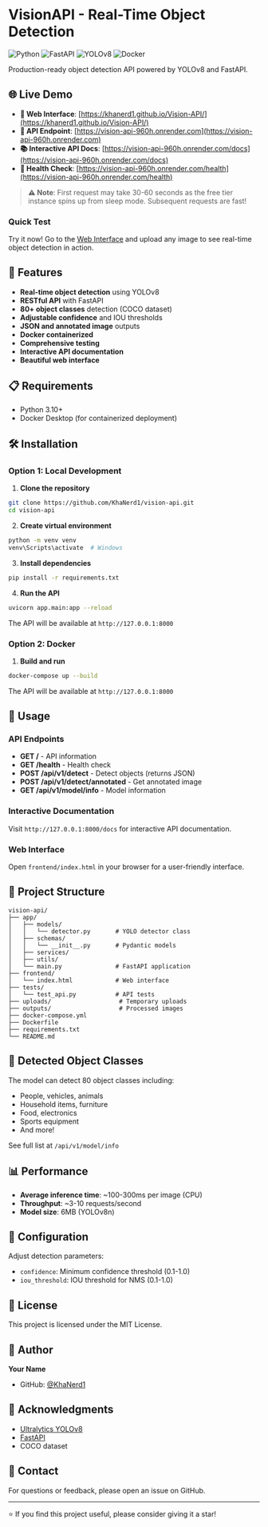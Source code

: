 # VisionAPI - Real-Time Object Detection

![Python](https://img.shields.io/badge/python-3.10-blue.svg)
![FastAPI](https://img.shields.io/badge/FastAPI-0.104-green.svg)
![YOLOv8](https://img.shields.io/badge/YOLOv8-latest-orange.svg)
![Docker](https://img.shields.io/badge/docker-ready-blue.svg)

Production-ready object detection API powered by YOLOv8 and FastAPI.

## 🌐 Live Demo

- **🎨 Web Interface**: [https://khanerd1.github.io/Vision-API/](https://khanerd1.github.io/Vision-API/)
- **📡 API Endpoint**: [https://vision-api-960h.onrender.com](https://vision-api-960h.onrender.com)
- **📚 Interactive API Docs**: [https://vision-api-960h.onrender.com/docs](https://vision-api-960h.onrender.com/docs)
- **🏥 Health Check**: [https://vision-api-960h.onrender.com/health](https://vision-api-960h.onrender.com/health)

> **⚠️ Note**: First request may take 30-60 seconds as the free tier instance spins up from sleep mode. Subsequent requests are fast!

### Quick Test
Try it now! Go to the [Web Interface](https://khanerd1.github.io/Vision-API/) and upload any image to see real-time object detection in action.

## 🚀 Features

- **Real-time object detection** using YOLOv8
- **RESTful API** with FastAPI
- **80+ object classes** detection (COCO dataset)
- **Adjustable confidence** and IOU thresholds
- **JSON and annotated image** outputs
- **Docker containerized**
- **Comprehensive testing**
- **Interactive API documentation**
- **Beautiful web interface**

## 📋 Requirements

- Python 3.10+
- Docker Desktop (for containerized deployment)

## 🛠️ Installation

### Option 1: Local Development

1. **Clone the repository**
```bash
git clone https://github.com/KhaNerd1/vision-api.git
cd vision-api
```

2. **Create virtual environment**
```bash
python -m venv venv
venv\Scripts\activate  # Windows
```

3. **Install dependencies**
```bash
pip install -r requirements.txt
```

4. **Run the API**
```bash
uvicorn app.main:app --reload
```

The API will be available at `http://127.0.0.1:8000`

### Option 2: Docker

1. **Build and run**
```bash
docker-compose up --build
```

The API will be available at `http://127.0.0.1:8000`

## 🎯 Usage

### API Endpoints

- **GET /** - API information
- **GET /health** - Health check
- **POST /api/v1/detect** - Detect objects (returns JSON)
- **POST /api/v1/detect/annotated** - Get annotated image
- **GET /api/v1/model/info** - Model information

### Interactive Documentation

Visit `http://127.0.0.1:8000/docs` for interactive API documentation.

### Web Interface

Open `frontend/index.html` in your browser for a user-friendly interface.


## 📁 Project Structure
```
vision-api/
├── app/
│   ├── models/
│   │   └── detector.py       # YOLO detector class
│   ├── schemas/
│   │   └── __init__.py       # Pydantic models
│   ├── services/
│   ├── utils/
│   └── main.py               # FastAPI application
├── frontend/
│   └── index.html            # Web interface
├── tests/
│   └── test_api.py           # API tests
├── uploads/                   # Temporary uploads
├── outputs/                   # Processed images
├── docker-compose.yml
├── Dockerfile
├── requirements.txt
└── README.md
```

## 🎨 Detected Object Classes

The model can detect 80 object classes including:
- People, vehicles, animals
- Household items, furniture
- Food, electronics
- Sports equipment
- And more!

See full list at `/api/v1/model/info`


## 📊 Performance

- **Average inference time**: ~100-300ms per image (CPU)
- **Throughput**: ~3-10 requests/second
- **Model size**: 6MB (YOLOv8n)

## 🔧 Configuration

Adjust detection parameters:
- `confidence`: Minimum confidence threshold (0.1-1.0)
- `iou_threshold`: IOU threshold for NMS (0.1-1.0)


## 📝 License

This project is licensed under the MIT License.

## 👤 Author

**Your Name**
- GitHub: [@KhaNerd1](https://github.com/KhaNerd1)

## 🙏 Acknowledgments

- [Ultralytics YOLOv8](https://github.com/ultralytics/ultralytics)
- [FastAPI](https://fastapi.tiangolo.com/)
- COCO dataset

## 📧 Contact

For questions or feedback, please open an issue on GitHub.

---

⭐ If you find this project useful, please consider giving it a star!
